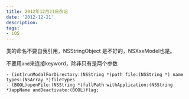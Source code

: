 ```yaml
---
title: 2012年12月21日杂记
date: '2012-12-21'
description:
tags:
- iOS
---
```


类的命名不要自我引用，NSStringObject 是不好的，NSXxxModel也是。

不要用`and`来连接keyword，除非只有是两个参数

    - (int)runModalForDirectory:(NSString *)path file:(NSString *) name types:(NSArray *)fileTypes
    - (BOOL)openFile:(NSString *)fullPath withApplication:(NSString *)appName andDeactivate:(BOOL)flag;
